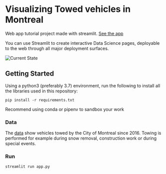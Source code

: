 
# Visualizing Towed vehicles in Montreal

Web app tutorial project made with streamlit. [See the app](http://donnees.ville.montreal.qc.ca)

You can use Streamlit to create interactive Data Science pages, deployable to the web through all major deployment surfaces. 

![Current State](https://github.com/louiswillems/Towed-vehicles-in-Montreal/tree/master/images/image_app.JPG)

## Getting Started

Using a python3 (preferably 3.7) environment, run the following to install all the libraries used in this repository:
```
pip install -r requirements.txt
```
Recommend using conda or pipenv to sandbox your work

### Data

The [data](http://donnees.ville.montreal.qc.ca/dataset/remorquages-de-vehicules-genants/resource/e62322fb-3e14-4ee0-b724-a77190dac8e7) show vehicles towed by the City of Montreal since 2016. Towing is performed for example during snow removal, construction work or during special events.

### Run

```
streamlit run app.py
```
